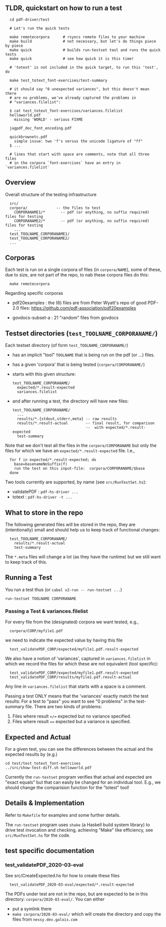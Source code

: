 ## TLDR, quickstart on how to run a test ##

      cd pdf-driver/test

      # Let's run the quick tests

      make remotecorpora      # rsyncs remote files to your machine
      make build              # not necessary, but let's do things piece by piece
      make quick              # builds run-testset tool and runs the quick tests
      make quick              # see how quick it is this time!

      # 'totext' is not included in the quick target, to run this 'test', do

      make test_totext_font-exercises/test-summary

      # it should say "0 unexpected variances", but this doesn't mean there
      # are no problems, we've already captured the problems in
      # "variances.filelist":

      $ cat test_totext_font-exercises/variances.filelist
      helloworld.pdf
        missing 'WORLD' - serious FIXME

      jagpdf_doc_font_encoding.pdf

      quickbrownetc.pdf
        simple issue: two 'f's versus the unicode ligature of "ff"
      $ ...

      # lines that start with space are comments, note that all three files
      # in the corpora `font-exercises` have an entry in `variances.filelist`

## Overview ##

Overall structure of the testing infrastructure
  
      src/
      corpora/             -- the files to test
        CORPORANAME1/*       -- pdf (or anything, no suffix required) files for testing
        CORPORANAME2/*       -- pdf (or anything, no suffix required) files for testing
        ...
      test_TOOLNAME_CORPORANAME1/
      test_TOOLNAME_CORPORANAME2/
      ...

## Corporas ##

Each test is run on a single corpora of files (in `corpora/NAME`), some of
these, due to size, are not part of the repo, to nab these corpora files do
this:

      make remotecorpora

Regarding specific corporas

  - pdf20examples : the (6) files are from Peter Wyatt's repo of good PDF-2.0 files:
    https://github.com/pdf-association/pdf20examples

  - govdocs-subset-a : 21 "random" files from govdocs

## Testset directories (`test_TOOLNAME_CORPORANAME/`) ##

Each testset directory (of form `test_TOOLNAME_CORPORANAME/`)
  - has an implicit "tool" `TOOLNAME` that is being run on the pdf (or ...) files.
  - has a given 'corpora' that is being tested (`corpora/CORPORANAME/`)
  - starts with this given structure:

        test_TOOLNAME_CORPORANAME/
          expected/*.result-expected
          variances.filelist
    
  - and after running a test, the directory will have new files:

        test_TOOLNAME_CORPORANAME/
          ...
          results/*.{stdout,stderr,meta} -- raw results
          results/*.result-actual        -- final result, for comparison
                                         --  with expected/*.result-expected
          test-summary

Note that we don't test all the files in the `corpora/CORPORANAME` but only the
files for which we have an `expected/*.result-expected` file.  I.e.,
  
      for f in expected/*.result-expected; do
        base=basenameNoSuffix(f)
        run the test on this input-file:  corpora/CORPORANAME/$base
      done

Two tools currently are supported, by name (see `src/RunTestSet.hs`):
  - validatePDF : `pdf-hs-driver ...`
  - totext      : `pdf-hs-driver -t ...`

## What to store in the repo ##

The following generated files will be stored in the repo, they are
(intentionally) small and should help us to keep track of functional 
changes:

      test_TOOLNAME_CORPORANAME/
        results/*.result-actual
        test-summary
   
The `*.meta` files will change a lot (as they have the runtime) but we still
want to keep track of this.
 
## Running a Test ##

You run a test thus (or `cabal v2-run -- run-testset ...`)

    run-testset TOOLNAME CORPORANAME
  
### Passing a Test & variances.filelist ###

For every file from the (designated) corpora we want tested, e.g.,

      corpora/CORP/myfile1.pdf

we need to indicate the expected value by having this file

      test_validatePDF_CORP/expected/myfile1.pdf.result-expected

We also have a notion of 'variances', captured in `variances.filelist` in which
we record the files for which these are not equivalent (tool specific):

      test_validatePDF_CORP/expected/myfile1.pdf.result-expected
      test_validatePDF_CORP/results/myfile1.pdf.result-actual

Any line in `variances.filelist` that starts with a space is a comment.

Passing a test ONLY means that the 'variances' exactly match the test results:
For a test to "pass" you want to see "0 problems" in the test-summary file.
There are two kinds of problems:

   1. Files where result `=/=` expected but no variance specified.
   2. Files where result `==` expected but a variance is specified.

## Expected and Actual

For a given test, you can see the differences between the actual and 
the expected results by (e.g.)
```
cd test/test_totext_font-exercises
../src/show-test-diff.sh helloworld.pdf
```
Currently the `run-testset` program verifies that actual and expected are 
"exact equals" but that can easily be changed for an individual tool.
E.g., we should change the comparision function for the "totest" tool!

## Details & Implementation ##

Refer to `Makefile` for examples and some further details.

The `run-testset` program uses `shake` (a Haskell build system library) to 
drive test invocation and checking, achieving "Make" like efficiency, see
`src/RunTestSet.hs` for the code.

## test specific documentation ##
### test_validatePDF_2020-03-eval ###

See src/CreateExpected.hs for how to create these files

      test_validatePDF_2020-03-eval/expected/*.result-expected

The PDFs under test are not in the repo, but are expected to be in this
directory: `corpora/2020-03-eval/`.  You can either
 - put a symlink there
 - `make corpora/2020-03-eval/` which will create the directory and copy the
   files from `nessy.dev.galois.com`

